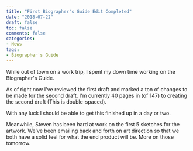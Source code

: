 ```yaml
---
title: "First Biographer's Guide Edit Completed"
date: "2018-07-22"
draft: false
toc: false
comments: false
categories:
- News
tags:
- Biographer's Guide
---
```

While out of town on a work trip, I spent my down time working on the Biographer's Guide.

<!--more-->

As of right now I've reviewed the first draft and marked a ton of changes to be made for the second draft. I'm currently 40 pages in (of 147) to creating the second draft (This is double-spaced).

With any luck I should be able to get this finished up in a day or two.

Meanwhile, Steven has been hard at work on the first 5 sketches for the artwork. We've been emailing back and forth on art direction so that we both have a solid feel for what the end product will be. More on those tomorrow.
